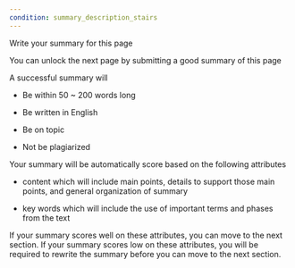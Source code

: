```yaml
---
condition: summary_description_stairs
---
```


<p className="text-xl leading-relaxed">Write your summary for this page</p>

<p className="font-light leading-relaxed">You can unlock the next page by submitting <span className="underline underline-offset-4 decoration-warning decoration-4 decoration-dashed font-bold">a good summary</span> of this page</p>

<i-accordion value="first">

<i-accordion-item value='first' title="What makes a successful summary">

A successful summary will

- Be within 50 ~ 200 words long

- Be written in English

- Be on topic

- Not be plagiarized

</i-accordion-item>

<i-accordion-item value='second' title = "Scoring details">

Your summary will be automatically score based on the following attributes

- content which will include main points, details to support those main points, and general organization of summary

- key words which will include the use of important terms and phases from the text

If your summary scores well on these attributes, you can move to the next section. If your summary scores low on these attributes, you will be required to rewrite the summary before you can move to the next section.

</i-accordion-item>

</i-accordion>

